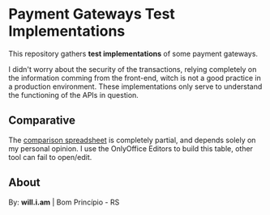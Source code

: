 # Payment Gateways Test Implementations

This repository gathers **test implementations** of some payment gateways.

I didn't worry about the security of the transactions, relying completely on the information comming from the front-end, witch is not a good practice in a production environment. These implementations only serve to understand the functioning of the APIs in question.


## Comparative

The [comparison spreadsheet](Comparativo_WilliamPilger.xlsx) is completely partial, and depends solely on my personal opinion. I use the OnlyOffice Editors to build this table, other tool can fail to open/edit.


## About

By: **will.i.am** | Bom Princípio - RS

